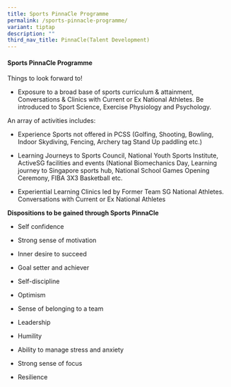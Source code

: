 ```yaml
---
title: Sports PinnaCle Programme
permalink: /sports-pinnacle-programme/
variant: tiptap
description: ""
third_nav_title: PinnaCle(Talent Development)
---
```

<h4>Sports PinnaCle Programme</h4>
<p>Things to look forward to!</p>
<ul data-tight="true" class="tight">
<li>
<p>Exposure to a broad base of sports curriculum &amp; attainment, Conversations
&amp; Clinics with Current or Ex National Athletes. Be introduced to Sport
Science, Exercise Physiology and Psychology.</p>
</li>
</ul>
<p>An array of activities includes:</p>
<ul data-tight="true" class="tight">
<li>
<p>Experience Sports not offered in PCSS (Golfing, Shooting, Bowling, Indoor
Skydiving, Fencing, Archery tag Stand Up paddling etc.)</p>
</li>
<li>
<p>Learning Journeys to Sports Council, National Youth Sports Institute,
ActiveSG facilities and events (National Biomechanics Day, Learning journey
to Singapore sports hub, National School Games Opening Ceremony, FIBA 3X3
Basketball etc.</p>
</li>
<li>
<p>Experiential Learning Clinics led by Former Team SG National Athletes.
Conversations with Current or Ex National Athletes</p>
</li>
</ul>
<p><strong>Dispositions to be gained through Sports PinnaCle</strong>
</p>
<ul data-tight="true" class="tight">
<li>
<p>Self confidence</p>
</li>
<li>
<p>Strong sense of motivation</p>
</li>
<li>
<p>Inner desire to succeed</p>
</li>
<li>
<p>Goal setter and achiever</p>
</li>
<li>
<p>Self-discipline</p>
</li>
<li>
<p>Optimism</p>
</li>
<li>
<p>Sense of belonging to a team</p>
</li>
<li>
<p>Leadership</p>
</li>
<li>
<p>Humility</p>
</li>
<li>
<p>Ability to manage stress and anxiety</p>
</li>
<li>
<p>Strong sense of focus</p>
</li>
<li>
<p>Resilience</p>
<p></p>
</li>
</ul>
<p></p>